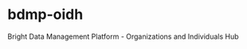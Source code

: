 # bdmp-oidh
Bright Data Management Platform - Organizations and Individuals Hub


<!-- # Testing

All testing for this project can be found under the *tests* folder in the root directory. The tests are separated into two parts, a set of tests for the glue jobs and another set of tests for the lambda functions.

To run the tests scripts for glue first we need to complete the Developing using a Docker image section in the [glue documentation page](https://docs.aws.amazon.com/glue/latest/dg/aws-glue-programming-etl-libraries.html) until the Running the container subsection. 

Run the following commands for preparation:

```bash
$ WORKSPACE_LOCATION=/home/jonathan.roncancio/Documents/Projects/BrightMLS/OIDH/bdmp-oidh/tests
$ UNIT_TEST_FILE_NAME=test_glue.py
$ PROFILE_NAME=aws_profile
```

```bash
docker run -it -v ~/.aws:/home/glue_user/.aws -v $WORKSPACE_LOCATION:/home/glue_user/workspace/ -e AWS_PROFILE=$PROFILE_NAME -e DISABLE_SSL=true --rm -p 4040:4040 -p 18080:18080 --name glue_pyspark public.ecr.aws/glue/aws-glue-libs:glue_libs_4.0.0_image_01 -c "python3 -m pytest" -->
```